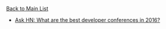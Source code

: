 [Back to Main List](https://gist.github.com/JsWatt/4aef73498525961a5764)

* [Ask HN: What are the best developer conferences in 2016?](https://news.ycombinator.com/item?id=10831730)
